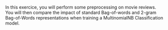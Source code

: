 In this exercice, you will perform some preprocessing on movie reviews. You will then compare the impact of standard Bag-of-words and 2-gram Bag-of-Words representations when training a MultinomialNB Classification model.
